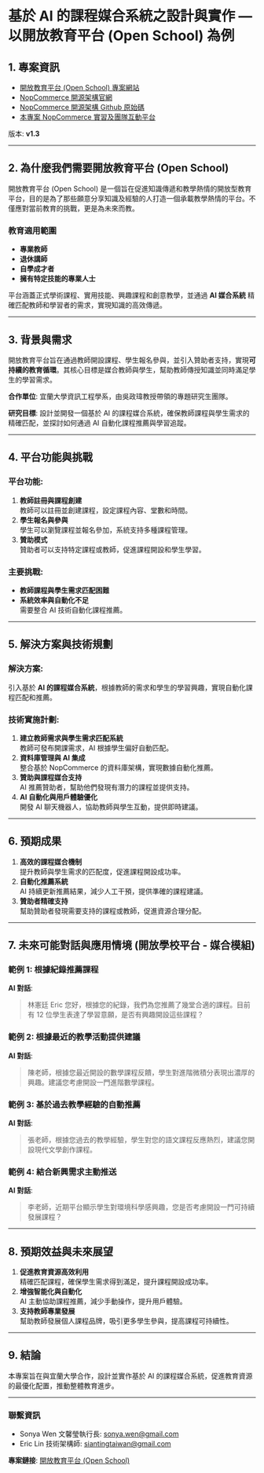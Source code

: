 # 基於 AI 的課程媒合系統之設計與實作 — 以開放教育平台 (Open School) 為例

## 1. 專案資訊

- [開放教育平台 (Open School) 專案網站](https://openact.my.canva.site/about)
- [NopCommerce 開源架構官網](https://www.nopcommerce.com/en)
- [NopCommerce 開源架構 Github 原始碼](https://github.com/nopSolutions/nopCommerce)
- [本專案 NopCommerce 實習及團隊互動平台](https://github.com/LangraceTechUniversityCollab/NopCommerceUniversityCollab)

版本: **v1.3**

---

## 2. 為什麼我們需要開放教育平台 (Open School)

開放教育平台 (Open School) 是一個旨在促進知識傳遞和教學熱情的開放型教育平台，目的是為了那些願意分享知識及經驗的人打造一個承載教學熱情的平台。不僅應對當前教育的挑戰，更是為未來而教。

### 教育適用範圍

- **專業教師**
- **退休講師**
- **自學成才者**
- **擁有特定技能的專業人士**

平台涵蓋正式學術課程、實用技能、興趣課程和創意教學，並通過 **AI 媒合系統** 精確匹配教師和學習者的需求，實現知識的高效傳遞。

---

## 3. 背景與需求

開放教育平台旨在通過教師開設課程、學生報名參與，並引入贊助者支持，實現**可持續的教育循環**。其核心目標是媒合教師與學生，幫助教師傳授知識並同時滿足學生的學習需求。

**合作單位**: 宜蘭大學資訊工程學系，由吳政瑋教授帶領的專題研究生團隊。

**研究目標**: 設計並開發一個基於 AI 的課程媒合系統，確保教師課程與學生需求的精確匹配，並探討如何通過 AI 自動化課程推薦與學習追蹤。

---

## 4. 平台功能與挑戰

### 平台功能:

1. **教師註冊與課程創建**  
   教師可以註冊並創建課程，設定課程內容、堂數和時間。
2. **學生報名與參與**  
   學生可以瀏覽課程並報名參加，系統支持多種課程管理。
3. **贊助模式**  
   贊助者可以支持特定課程或教師，促進課程開設和學生學習。

### 主要挑戰:

- **教師課程與學生需求匹配困難**
- **系統效率與自動化不足**  
   需要整合 AI 技術自動化課程推薦。

---

## 5. 解決方案與技術規劃

### 解決方案:  
引入基於 **AI 的課程媒合系統**，根據教師的需求和學生的學習興趣，實現自動化課程匹配和推薦。

### 技術實施計劃:

1. **建立教師需求與學生需求匹配系統**  
   教師可發布開課需求，AI 根據學生偏好自動匹配。
2. **資料庫管理與 AI 集成**  
   整合基於 NopCommerce 的資料庫架構，實現數據自動化推薦。
3. **贊助與課程媒合支持**  
   AI 推薦贊助者，幫助他們發現有潛力的課程並提供支持。
4. **AI 自動化與用戶體驗優化**  
   開發 AI 聊天機器人，協助教師與學生互動，提供即時建議。

---

## 6. 預期成果

1. **高效的課程媒合機制**  
   提升教師與學生需求的匹配度，促進課程開設成功率。
2. **自動化推薦系統**  
   AI 持續更新推薦結果，減少人工干預，提供準確的課程建議。
3. **贊助者精確支持**  
   幫助贊助者發現需要支持的課程或教師，促進資源合理分配。

---

## 7. 未來可能對話與應用情境 (開放學校平台 - 媒合模組)

### 範例 1: 根據紀錄推薦課程  
**AI 對話**:  
> 林憲廷 Eric 您好，根據您的紀錄，我們為您推薦了幾堂合適的課程。目前有 12 位學生表達了學習意願，是否有興趣開設這些課程？

### 範例 2: 根據最近的教學活動提供建議  
**AI 對話**:  
> 陳老師，根據您最近開設的數學課程反饋，學生對進階微積分表現出濃厚的興趣。建議您考慮開設一門進階數學課程。

### 範例 3: 基於過去教學經驗的自動推薦  
**AI 對話**:  
> 張老師，根據您過去的教學經驗，學生對您的語文課程反應熱烈，建議您開設現代文學創作課程。

### 範例 4: 結合新興需求主動推送  
**AI 對話**:  
> 李老師，近期平台顯示學生對環境科學感興趣，您是否考慮開設一門可持續發展課程？

---

## 8. 預期效益與未來展望

1. **促進教育資源高效利用**  
   精確匹配課程，確保學生需求得到滿足，提升課程開設成功率。
2. **增強智能化與自動化**  
   AI 主動協助課程推薦，減少手動操作，提升用戶體驗。
3. **支持教師專業發展**  
   幫助教師發展個人課程品牌，吸引更多學生參與，提高課程可持續性。

---

## 9. 結論

本專案旨在與宜蘭大學合作，設計並實作基於 AI 的課程媒合系統，促進教育資源的最優化配置，推動整體教育進步。

---

### 聯繫資訊

- Sonya Wen 文馨瑩執行長: [sonya.wen@gmail.com](mailto:sonya.wen@gmail.com)
- Eric Lin 技術架構師: [siantingtaiwan@gmail.com](mailto:siantingtaiwan@gmail.com)

**專案鏈接**: [開放教育平台 (Open School)](https://openact.my.canva.site/about)
